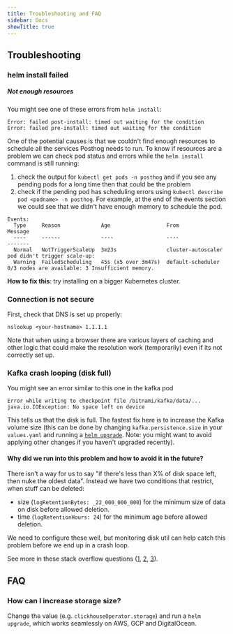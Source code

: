 ```yaml
---
title: Troubleshooting and FAQ
sidebar: Docs
showTitle: true
---
```


## Troubleshooting

### helm install failed

##### Not enough resources

You might see one of these errors from `helm install`:
```
Error: failed post-install: timed out waiting for the condition
Error: failed pre-install: timed out waiting for the condition
```
One of the potential causes is that we couldn't find enough resources to schedule all the services Posthog needs to run. To know if resources are a problem we can check pod status and errors while the `helm install` command is still running:
1. check the output for `kubectl get pods -n posthog` and if you see any pending pods for a long time then that could be the problem
2. check if the pending pod has scheduling errors using `kubectl describe pod <podname> -n posthog`. For example, at the end of the events section we could see that we didn't have enough memory to schedule the pod.
```
Events:
  Type     Reason             Age                  From                Message
  ----     ------             ----                 ----                -------
  Normal   NotTriggerScaleUp  3m23s                cluster-autoscaler  pod didn't trigger scale-up:
  Warning  FailedScheduling   45s (x5 over 3m47s)  default-scheduler   0/3 nodes are available: 3 Insufficient memory.
```

**How to fix this**: try installing on a bigger Kubernetes cluster.

### Connection is not secure

First, check that DNS is set up properly:
```console
nslookup <your-hostname> 1.1.1.1
```
Note that when using a browser there are various layers of caching and other logic that could make the resolution work (temporarily) even if its not correctly set up.

### Kafka crash looping (disk full)

You might see an error similar to this one in the kafka pod
```
Error while writing to checkpoint file /bitnami/kafka/data/...
java.io.IOException: No space left on device
```

This tells us that the disk is full. The fastest fix here is to increase the Kafka volume size (this can be done by changing `kafka.persistence.size` in your `values.yaml` and running a [`helm upgrade`](/docs/self-host/configure/upgrading-posthog#upgrade-instructions). Note: you might want to avoid applying other changes if you haven't upgraded recently).

#### Why did we run into this problem and how to avoid it in the future?

There isn't a way for us to say "if there's less than X% of disk space left, then nuke the oldest data". Instead we have two conditions that restrict, when stuff can be deleted:
- size (`logRetentionBytes: _22_000_000_000`) for the minimum size of data on disk before allowed deletion.
- time (`logRetentionHours: 24`) for the minimum age before allowed deletion.

We need to configure these well, but monitoring disk util can help catch this problem before we end up in a crash loop.

See more in these stack overflow questions ([1](https://stackoverflow.com/questions/52970153/kafka-how-to-avoid-running-out-of-disk-storage), [2](https://stackoverflow.com/questions/53039752/kafka-how-to-calculate-the-value-of-log-retention-byte), [3](https://stackoverflow.com/questions/51823569/kafka-retention-policies)).

## FAQ
  
### How can I increase storage size?
  
Change the value (e.g. `clickhouseOperator.storage`) and run a `helm upgrade`, which works seamlessly on AWS, GCP and DigitalOcean.
